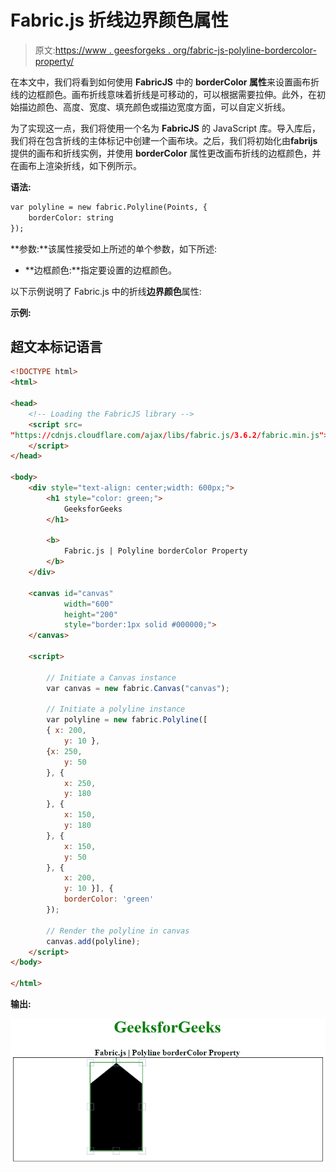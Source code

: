 # Fabric.js 折线边界颜色属性

> 原文:[https://www . geesforgeks . org/fabric-js-polyline-bordercolor-property/](https://www.geeksforgeeks.org/fabric-js-polyline-bordercolor-property/)

在本文中，我们将看到如何使用 **FabricJS** 中的 **borderColor 属性**来设置画布折线的边框颜色。画布折线意味着折线是可移动的，可以根据需要拉伸。此外，在初始描边颜色、高度、宽度、填充颜色或描边宽度方面，可以自定义折线。

为了实现这一点，我们将使用一个名为 **FabricJS** 的 JavaScript 库。导入库后，我们将在包含折线的主体标记中创建一个画布块。之后，我们将初始化由**fabrijs**提供的画布和折线实例，并使用 **borderColor** 属性更改画布折线的边框颜色，并在画布上渲染折线，如下例所示。

**语法:**

```html
var polyline = new fabric.Polyline(Points, {  
    borderColor: string
});  
```

**参数:**该属性接受如上所述的单个参数，如下所述:

*   **边框颜色:**指定要设置的边框颜色。

以下示例说明了 Fabric.js 中的折线**边界颜色**属性:

**示例:**

## 超文本标记语言

```html
<!DOCTYPE html> 
<html> 

<head> 
    <!-- Loading the FabricJS library -->
    <script src= 
"https://cdnjs.cloudflare.com/ajax/libs/fabric.js/3.6.2/fabric.min.js"> 
    </script> 
</head> 

<body> 
    <div style="text-align: center;width: 600px;"> 
        <h1 style="color: green;"> 
            GeeksforGeeks 
        </h1>

        <b> 
            Fabric.js | Polyline borderColor Property 
        </b> 
    </div> 

    <canvas id="canvas"
            width="600"
            height="200"
            style="border:1px solid #000000;"> 
    </canvas> 

    <script> 

        // Initiate a Canvas instance 
        var canvas = new fabric.Canvas("canvas"); 

        // Initiate a polyline instance 
        var polyline = new fabric.Polyline([ 
        { x: 200, 
            y: 10 }, 
        {x: 250, 
            y: 50 
        }, { 
            x: 250, 
            y: 180 
        }, { 
            x: 150, 
            y: 180 
        }, { 
            x: 150, 
            y: 50 
        }, { 
            x: 200, 
            y: 10 }], { 
            borderColor: 'green' 
        }); 

        // Render the polyline in canvas 
        canvas.add(polyline); 
    </script> 
</body> 

</html>
```

**输出:**

![](img/17ddfb1f855a398853e4e3259abb32b4.png)